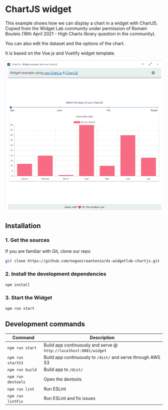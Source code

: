 # ChartJS widget
This example shows how we can display a chart in a widget with ChartJS. Copied from the Widget Lab community under permission of Romain Bouleis (16th April 2021 - High Charts library question in the community).

You can also edit the dataset and the options of the chart.

It is based on the Vue.js and Vuetify widget template.

![Screen Capture](./document/WidgetChartJSDemo.gif)

## Installation

### 1. Get the sources

If you are familiar with Git, clone our repo

```bash
git clone https://github.com/nogueiraantonio/ds-widgetlab-chartjs.git
```

### 2. Install the development dependencies

```bash
npm install
```

### 3. Start the Widget

```bash
npm run start
```

## Development commands

| Command            | Description                                                       |
| ------------------ | ----------------------------------------------------------------- |
| `npm run start`    | Build app continuously and serve @ `http://localhost:8081/widget` |
| `npm run startS3`  | Build app continuously to `/dist/` and serve through AWS S3       |
| `npm run build`    | Build app to `/dist/`                                             |
| `npm run devtools` | Open the devtools                                                 |
| `npm run lint`     | Run ESLint                                                        |
| `npm run lintFix`  | Run ESLint and fix issues                                         |
